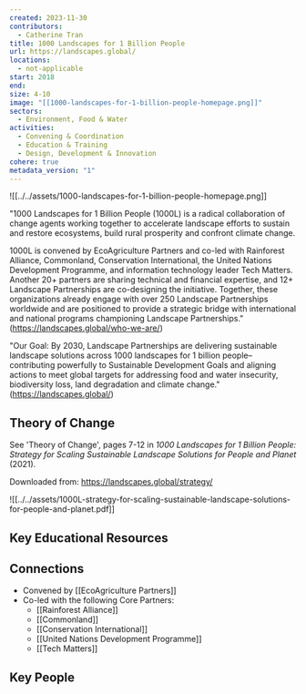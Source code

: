 ```yaml
---
created: 2023-11-30
contributors:
  - Catherine Tran
title: 1000 Landscapes for 1 Billion People
url: https://landscapes.global/
locations:
  - not-applicable
start: 2018
end: 
size: 4-10
image: "[[1000-landscapes-for-1-billion-people-homepage.png]]"
sectors:
  - Environment, Food & Water
activities:
  - Convening & Coordination
  - Education & Training
  - Design, Development & Innovation
cohere: true
metadata_version: "1"
---
```

![[../../assets/1000-landscapes-for-1-billion-people-homepage.png]]

"1000 Landscapes for 1 Billion People (1000L) is a radical collaboration of change agents working together to accelerate landscape efforts to sustain and restore ecosystems, build rural prosperity and confront climate change.

1000L is convened by EcoAgriculture Partners and co-led with Rainforest Alliance, Commonland, Conservation International, the United Nations Development Programme, and information technology leader Tech Matters. Another 20+ partners are sharing technical and financial expertise, and 12+ Landscape Partnerships are co-designing the initiative. Together, these organizations already engage with over 250 Landscape Partnerships worldwide and are positioned to provide a strategic bridge with international and national programs championing Landscape Partnerships."
(https://landscapes.global/who-we-are/)

"Our Goal: By 2030, Landscape Partnerships are delivering sustainable landscape solutions across 1000 landscapes for 1 billion people–contributing powerfully to Sustainable Development Goals and aligning actions to meet global targets for addressing food and water insecurity, biodiversity loss, land degradation and climate change."
(https://landscapes.global/)

## Theory of Change

See 'Theory of Change', pages 7-12 in *1000 Landscapes for 1 Billion People: Strategy for Scaling Sustainable Landscape Solutions for People and Planet* (2021).

Downloaded from: https://landscapes.global/strategy/

![[../../assets/1000L-strategy-for-scaling-sustainable-landscape-solutions-for-people-and-planet.pdf]]
## Key Educational Resources


## Connections

- Convened by [[EcoAgriculture Partners]]
- Co-led with the following Core Partners:
  - [[Rainforest Alliance]]
  - [[Commonland]]
  - [[Conservation International]]
  - [[United Nations Development Programme]]
  - [[Tech Matters]]

## Key People
